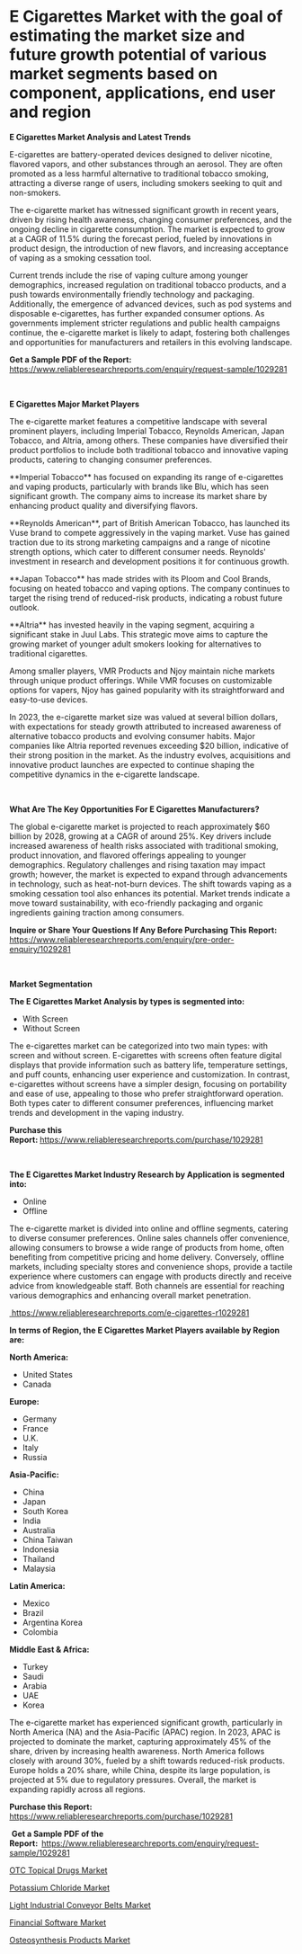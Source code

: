 <p><h1>E Cigarettes Market with the goal of estimating the market size and future growth potential of various market segments based on component, applications, end user and region</h1></p><p><strong>E Cigarettes Market Analysis and Latest Trends</strong></p>
<p><p>E-cigarettes are battery-operated devices designed to deliver nicotine, flavored vapors, and other substances through an aerosol. They are often promoted as a less harmful alternative to traditional tobacco smoking, attracting a diverse range of users, including smokers seeking to quit and non-smokers. </p><p>The e-cigarette market has witnessed significant growth in recent years, driven by rising health awareness, changing consumer preferences, and the ongoing decline in cigarette consumption. The market is expected to grow at a CAGR of 11.5% during the forecast period, fueled by innovations in product design, the introduction of new flavors, and increasing acceptance of vaping as a smoking cessation tool. </p><p>Current trends include the rise of vaping culture among younger demographics, increased regulation on traditional tobacco products, and a push towards environmentally friendly technology and packaging. Additionally, the emergence of advanced devices, such as pod systems and disposable e-cigarettes, has further expanded consumer options. As governments implement stricter regulations and public health campaigns continue, the e-cigarette market is likely to adapt, fostering both challenges and opportunities for manufacturers and retailers in this evolving landscape.</p></p>
<p><strong>Get a Sample PDF of the Report:&nbsp;</strong> <a href="https://www.reliableresearchreports.com/enquiry/request-sample/1029281">https://www.reliableresearchreports.com/enquiry/request-sample/1029281</a></p>
<p>&nbsp;</p>
<p><strong>E Cigarettes Major Market Players</strong></p>
<p><p>The e-cigarette market features a competitive landscape with several prominent players, including Imperial Tobacco, Reynolds American, Japan Tobacco, and Altria, among others. These companies have diversified their product portfolios to include both traditional tobacco and innovative vaping products, catering to changing consumer preferences.</p><p>**Imperial Tobacco** has focused on expanding its range of e-cigarettes and vaping products, particularly with brands like Blu, which has seen significant growth. The company aims to increase its market share by enhancing product quality and diversifying flavors. </p><p>**Reynolds American**, part of British American Tobacco, has launched its Vuse brand to compete aggressively in the vaping market. Vuse has gained traction due to its strong marketing campaigns and a range of nicotine strength options, which cater to different consumer needs. Reynolds' investment in research and development positions it for continuous growth.</p><p>**Japan Tobacco** has made strides with its Ploom and Cool Brands, focusing on heated tobacco and vaping options. The company continues to target the rising trend of reduced-risk products, indicating a robust future outlook.</p><p>**Altria** has invested heavily in the vaping segment, acquiring a significant stake in Juul Labs. This strategic move aims to capture the growing market of younger adult smokers looking for alternatives to traditional cigarettes.</p><p>Among smaller players, VMR Products and Njoy maintain niche markets through unique product offerings. While VMR focuses on customizable options for vapers, Njoy has gained popularity with its straightforward and easy-to-use devices.</p><p>In 2023, the e-cigarette market size was valued at several billion dollars, with expectations for steady growth attributed to increased awareness of alternative tobacco products and evolving consumer habits. Major companies like Altria reported revenues exceeding $20 billion, indicative of their strong position in the market. As the industry evolves, acquisitions and innovative product launches are expected to continue shaping the competitive dynamics in the e-cigarette landscape.</p></p>
<p>&nbsp;</p>
<p><strong>What Are The Key Opportunities For E Cigarettes Manufacturers?</strong></p>
<p><p>The global e-cigarette market is projected to reach approximately $60 billion by 2028, growing at a CAGR of around 25%. Key drivers include increased awareness of health risks associated with traditional smoking, product innovation, and flavored offerings appealing to younger demographics. Regulatory challenges and rising taxation may impact growth; however, the market is expected to expand through advancements in technology, such as heat-not-burn devices. The shift towards vaping as a smoking cessation tool also enhances its potential. Market trends indicate a move toward sustainability, with eco-friendly packaging and organic ingredients gaining traction among consumers.</p></p>
<p><strong>Inquire or Share Your Questions If Any Before Purchasing This Report:</strong> <a href="https://www.reliableresearchreports.com/enquiry/pre-order-enquiry/1029281">https://www.reliableresearchreports.com/enquiry/pre-order-enquiry/1029281</a></p>
<p>&nbsp;</p>
<p><strong>Market Segmentation</strong></p>
<p><strong>The E Cigarettes Market Analysis by types is segmented into:</strong></p>
<p><ul><li>With Screen</li><li>Without Screen</li></ul></p>
<p><p>The e-cigarettes market can be categorized into two main types: with screen and without screen. E-cigarettes with screens often feature digital displays that provide information such as battery life, temperature settings, and puff counts, enhancing user experience and customization. In contrast, e-cigarettes without screens have a simpler design, focusing on portability and ease of use, appealing to those who prefer straightforward operation. Both types cater to different consumer preferences, influencing market trends and development in the vaping industry.</p></p>
<p><strong>Purchase this Report:&nbsp;</strong><a href="https://www.reliableresearchreports.com/purchase/1029281">https://www.reliableresearchreports.com/purchase/1029281</a></p>
<p>&nbsp;</p>
<p><strong>The E Cigarettes Market Industry Research by Application is segmented into:</strong></p>
<p><ul><li>Online</li><li>Offline</li></ul></p>
<p><p>The e-cigarette market is divided into online and offline segments, catering to diverse consumer preferences. Online sales channels offer convenience, allowing consumers to browse a wide range of products from home, often benefiting from competitive pricing and home delivery. Conversely, offline markets, including specialty stores and convenience shops, provide a tactile experience where customers can engage with products directly and receive advice from knowledgeable staff. Both channels are essential for reaching various demographics and enhancing overall market penetration.</p></p>
<p><a href="https://www.reliableresearchreports.com/e-cigarettes-r1029281">&nbsp;https://www.reliableresearchreports.com/e-cigarettes-r1029281</a></p>
<p><strong>In terms of Region, the E Cigarettes Market Players available by Region are:</strong></p>
<p>
    <p> <strong> North America: </strong>
        <ul>
            <li>United States</li>
            <li>Canada</li>
        </ul>
        </p> 
    <p> <strong> Europe: </strong>
        <ul>
            <li>Germany</li>
            <li>France</li>
            <li>U.K.</li>
            <li>Italy</li>
            <li>Russia</li>
        </ul>
        </p> 
    <p> <strong> Asia-Pacific: </strong>
        <ul>
            <li>China</li>
            <li>Japan</li>
            <li>South Korea</li>
            <li>India</li>
            <li>Australia</li>
            <li>China Taiwan</li>
            <li>Indonesia</li>
            <li>Thailand</li>
            <li>Malaysia</li>
        </ul>
        </p> 
    <p> <strong> Latin America: </strong>
        <ul>
            <li>Mexico</li>
            <li>Brazil</li>
            <li>Argentina Korea</li>
            <li>Colombia</li>
        </ul>
        </p> 
    <p> <strong> Middle East & Africa: </strong>
        <ul>
            <li>Turkey</li>
            <li>Saudi</li>
            <li>Arabia</li>
            <li>UAE</li>
            <li>Korea</li>
        </ul>
    </p>
    </p>
<p><p>The e-cigarette market has experienced significant growth, particularly in North America (NA) and the Asia-Pacific (APAC) region. In 2023, APAC is projected to dominate the market, capturing approximately 45% of the share, driven by increasing health awareness. North America follows closely with around 30%, fueled by a shift towards reduced-risk products. Europe holds a 20% share, while China, despite its large population, is projected at 5% due to regulatory pressures. Overall, the market is expanding rapidly across all regions.</p></p>
<p><strong>Purchase this Report: </strong><a href="https://www.reliableresearchreports.com/purchase/1029281">https://www.reliableresearchreports.com/purchase/1029281</a></p>
<p>&nbsp;<strong>Get a Sample PDF of the Report:&nbsp;&nbsp;</strong><a href="https://www.reliableresearchreports.com/enquiry/request-sample/1029281">https://www.reliableresearchreports.com/enquiry/request-sample/1029281</a></p>
<p><strong></strong></p>
<p><p><a href="https://issuu.com/reportprime-2/docs/otc-topical-drugs-market-size-2030._c0a51c70ab6fba">OTC Topical Drugs Market</a></p><p><a href="https://www.linkedin.com/pulse/potassium-chloride-market-forecasts-trends-impact-analysis-2024-ml1cc?trackingId=3kPSq3OdSOCSLpqB2eamTA%3D%3D">Potassium Chloride Market</a></p><p><a href="https://github.com/provorikovar/Market-Research-Report-List-6/blob/main/light-industrial-conveyor-belts-market.md">Light Industrial Conveyor Belts Market</a></p><p><a href="https://www.linkedin.com/pulse/financial-software-market-research-report-forecast-growth-prospects-rvosc?trackingId=%2B4TZuVW%2FStyrGiuFgvrRZQ%3D%3D">Financial Software Market</a></p><p><a href="https://issuu.com/reportprime-2/docs/osteosynthesis-products-market-size_ddfc5e3cb18383">Osteosynthesis Products Market</a></p></p>
